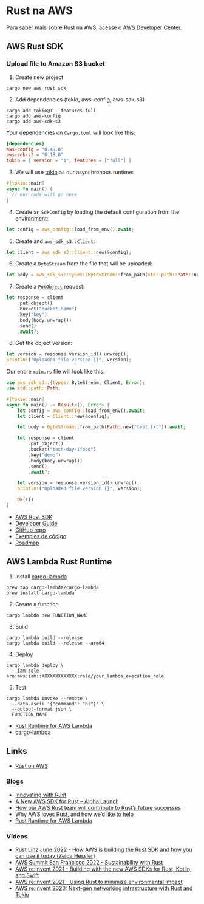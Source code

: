 # Rust na AWS

Para saber mais sobre Rust na AWS, acesse o [AWS Developer Center](https://aws.amazon.com/developer/language/rust/).

## AWS Rust SDK

### Upload file to Amazon S3 bucket

1. Create new project

```shell
cargo new aws_rust_sdk
```

2. Add dependencies (tokio, aws-config, aws-sdk-s3)

```shell
cargo add tokio@1 --features full
cargo add aws-config
cargo add aws-sdk-s3
```

Your dependencies on `Cargo.toml` will look like this:

```toml
[dependencies]
aws-config = "0.48.0"
aws-sdk-s3 = "0.18.0"
tokio = { version = "1", features = ["full"] }
```

3. We will use [tokio](https://tokio.rs) as our asynchronous runtime:

```rust
#[tokio::main]
async fn main() {
  // Our code will go here
}
```

4. Create an `SdkConfig` by loading the default configuration from the environment:

```rust
let config = aws_config::load_from_env().await;
```

5. Create and `aws_sdk_s3::Client`:

```rust
let client = aws_sdk_s3::Client::new(&config);
```

6. Create a `ByteStream` from the file that will be uploaded:

```rust
let body = aws_sdk_s3::types::ByteStream::from_path(std::path::Path::new("test.txt")).await;
```

7. Create a [`PutObject`](https://docs.aws.amazon.com/AmazonS3/latest/API/API_PutObject.html) request:

```rust
let response = client
    .put_object()
    .bucket("bucket-name")
    .key("key")
    .body(body.unwrap())
    .send()
    .await?;
```

8. Get the object version:

```rust
let version = response.version_id().unwrap();
println!("Uploaded file version {}", version);
```

Our entire `main.rs` file will look like this:

```rust
use aws_sdk_s3::{types::ByteStream, Client, Error};
use std::path::Path;

#[tokio::main]
async fn main() -> Result<(), Error> {
    let config = aws_config::load_from_env().await;
    let client = Client::new(&config);

    let body = ByteStream::from_path(Path::new("test.txt")).await;

    let response = client
        .put_object()
        .bucket("tech-day-ifood")
        .key("demo")
        .body(body.unwrap())
        .send()
        .await?;

    let version = response.version_id().unwrap();
    println!("Uploaded file version {}", version);

    Ok(())
}
```

- [AWS Rust SDK](https://aws.amazon.com/sdk-for-rust/)
- [Developer Guide](https://docs.aws.amazon.com/sdk-for-rust/latest/dg/welcome.html)
- [GitHub repo](https://github.com/awslabs/aws-sdk-rust)
- [Exemplos de código](https://github.com/awsdocs/aws-doc-sdk-examples/tree/main/rust_dev_preview)
- [Roadmap](https://github.com/orgs/awslabs/projects/50/views/1)

## AWS Lambda Rust Runtime

1. Install [cargo-lambda](https://github.com/cargo-lambda/cargo-lambda)

```shell
brew tap cargo-lambda/cargo-lambda
brew install cargo-lambda
```

2. Create a function

```shell
cargo lambda new FUNCTION_NAME
```

3. Build

```shell
cargo lambda build --release
cargo lambda build --release --arm64
```

4. Deploy

```shell
cargo lambda deploy \
  --iam-role arn:aws:iam::XXXXXXXXXXXXX:role/your_lambda_execution_role
```

5. Test

```shell
cargo lambda invoke --remote \
  --data-ascii '{"command": "hi"}' \
  --output-format json \
  FUNCTION_NAME
```

- [Rust Runtime for AWS Lambda](https://github.com/awslabs/aws-lambda-rust-runtime)
- [cargo-lambda](https://github.com/cargo-lambda/cargo-lambda)

## Links

- [Rust on AWS](https://aws.amazon.com/developer/language/rust/)

### Blogs

- [Innovating with Rust](https://aws.amazon.com/blogs/opensource/innovating-with-rust/)
- [A New AWS SDK for Rust – Alpha Launch](https://aws.amazon.com/blogs/developer/a-new-aws-sdk-for-rust-alpha-launch/)
- [How our AWS Rust team will contribute to Rust’s future successes](https://aws.amazon.com/blogs/opensource/how-our-aws-rust-team-will-contribute-to-rusts-future-successes/)
- [Why AWS loves Rust, and how we’d like to help](https://aws.amazon.com/blogs/opensource/why-aws-loves-rust-and-how-wed-like-to-help/)
- [Rust Runtime for AWS Lambda](https://aws.amazon.com/blogs/opensource/rust-runtime-for-aws-lambda/)

### Vídeos

- [Rust Linz June 2022 - How AWS is building the Rust SDK and how you can use it today (Zelda Hessler)](https://youtu.be/N0XMjokwTIM)
- [AWS Summit San Francisco 2022 - Sustainability with Rust](https://youtu.be/BHRLbMCpmtY)
- [AWS re:Invent 2021 - Building with the new AWS SDKs for Rust, Kotlin, and Swift](https://youtu.be/Nhk1K1AjYvg)
- [AWS re:Invent 2021 - Using Rust to minimize environmental impact](https://youtu.be/yQZaBtUjQ1w)
- [AWS re:Invent 2020: Next-gen networking infrastructure with Rust and Tokio](https://youtu.be/MZyleK8elPk)
